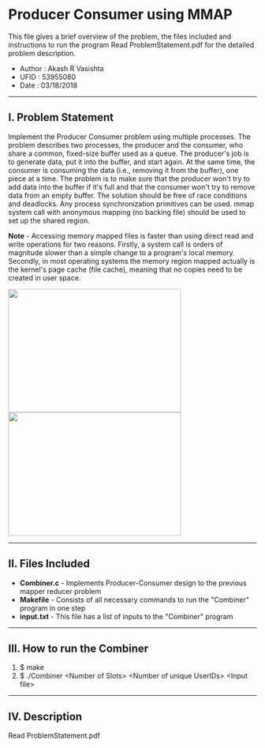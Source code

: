 # __Producer Consumer using MMAP__
This file gives a brief overview of the problem, the files included and instructions to run the program
Read ProblemStatement.pdf for the detailed problem description.
* Author : Akash R Vasishta
* UFID   : 53955080
* Date   : 03/18/2018

--------------------
## __I. Problem Statement__
Implement the Producer Consumer problem using multiple processes. The problem describes two processes, the producer and the consumer, who share a common, fixed-size buffer used as a queue. The producer's job is to generate data, put it into the buffer, and start again. At the same time, the consumer is consuming the data (i.e., removing it from the buffer), one piece at a time. The problem is to make sure that the producer won't try to add data into the buffer if it's full and that the consumer won't try to remove data from an empty buffer.
The solution should be free of race conditions and deadlocks. Any process synchronization primitives can be used.
mmap system call with anonymous mapping (no backing file) should be used to set up the shared region.

__Note__ -
Accessing memory mapped files is faster than using direct read and write operations for two reasons. Firstly, a system call is orders of magnitude slower than a simple change to a program's local memory. Secondly, in most operating systems the memory region mapped actually is the kernel's page cache (file cache), meaning that no copies need to be created in user space.

<img src="http://androidsrc.net/wp-content/uploads/2015/02/PCP_AndroidSRC.net_.png" width="350" height="250" /><img src="https://pages.mtu.edu/~shene/NSF-3/e-Book/SEMA/DIAGRAM-producer.jpg" width="350" height="250" />

--------------------
## __II. Files Included__
* __Combiner.c__	 - Implements Producer-Consumer design to the previous mapper reducer problem
* __Makefile__ 	 - Consists of all necessary commands to run the "Combiner" program in one step
* __input.txt__	 - This file has a list of inputs to the "Combiner" program

--------------------
## __III. How to run the Combiner__
1. $ make
2. $ ./Combiner \<Number of Slots\> \<Number of unique UserIDs\> \<Input file\>

--------------------
## __IV. Description__
Read ProblemStatement.pdf
